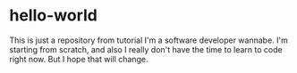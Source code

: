 # hello-world
This is just a repository from tutorial
I'm a software developer wannabe. 
I'm starting from scratch, and also I really don't have the time to learn to code right now.
But I hope that will change.
